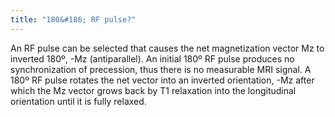 ```yaml
---
title: "180&#186; RF pulse?"
---
```

An RF pulse can be selected that causes the net magnetization vector Mz to inverted 180&#186;, -Mz (antiparallel). An initial 180&#186; RF pulse produces no synchronization of precession, thus there is no measurable MRI signal. A 180&#186; RF pulse rotates the net vector into an inverted orientation, -Mz after which the Mz vector grows back by T1 relaxation into the longitudinal orientation until it is fully relaxed.

